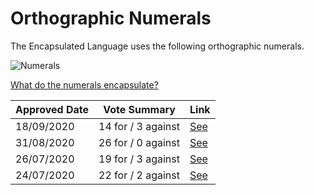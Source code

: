 # Orthographic Numerals

The Encapsulated Language uses the following orthographic numerals.

![Numerals](/elp-documentation/img/numbers/Numerals.png)

[What do the numerals encapsulate?](https://kroyxlab.github.io/elp-documentation/encapsulation.html#numerals)

| Approved Date |    Vote Summary    | Link                                                                                                                    |
| ------------- | :----------------: | ----------------------------------------------------------------------------------------------------------------------- |
| 18/09/2020    | 14 for / 3 against | [See](https://www.reddit.com/r/EncapsulatedLanguage/comments/itw1k4/official_proposal_vote_to_base6_numerals_with/)     |
| 31/08/2020    | 26 for / 0 against | [See](https://www.reddit.com/r/EncapsulatedLanguage/comments/iitsfp/official_proposal_vote_to_change_numeral_0/)        |
| 26/07/2020    | 19 for / 3 against | [See](https://www.reddit.com/r/EncapsulatedLanguage/comments/hwyxdw/official_proposal_vote_to_modify_numeral_0_for/)    |
| 24/07/2020    | 22 for / 2 against | [See](https://www.reddit.com/r/EncapsulatedLanguage/comments/hvmhsr/official_proposal_vote_to_officialise_the_numeral/) |
